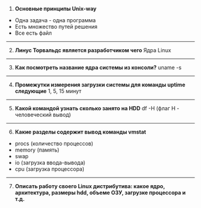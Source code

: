 1.    **Основные принципы Unix-way**
- Одна задача - одна программа
- Есть множество путей решения
- Все есть файл

------------

2.  **Линус Торвальдс является разработчиком чего**
Ядра Linux

------------

3.    **Как посмотреть  название ядра системы из консоли?**
uname -s

------------

4.    **Промежутки измерения загрузки системы для команды uptime следующие**
1, 5, 15 минут

------------

5.    **Какой командой узнать сколько занято на HDD**
df -H (флаг H - человеческий вывод)

------------

6.    **Какие разделы содержит вывод команды vmstat**
- procs (количество процессов)
- memory (память)
- swap
- io (загрузка ввода-вывода)
- cpu (загрузка процессора)

------------

7.    **Описать работу своего Linux дистрибутива: какое ядро, архитектура, размеры hdd, объеме ОЗУ, загрузке процессора и т.д.**
